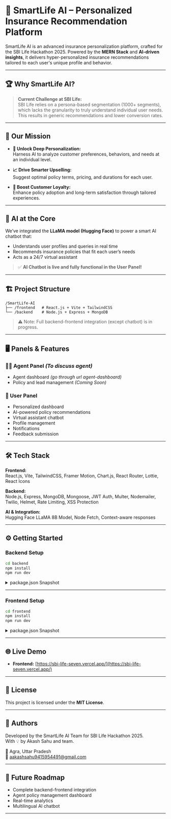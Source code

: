 # 🚀 SmartLife AI – Personalized Insurance Recommendation Platform

SmartLife AI is an advanced insurance personalization platform, crafted for the SBI Life Hackathon 2025. Powered by the **MERN Stack** and **AI-driven insights**, it delivers hyper-personalized insurance recommendations tailored to each user's unique profile and behavior.

---

## 🏆 Why SmartLife AI?

> **Current Challenge at SBI Life:**  
> SBI Life relies on a persona-based segmentation (1000+ segments), which lacks the granularity to truly understand individual user needs. This results in generic recommendations and lower conversion rates.

---

## 🎯 Our Mission

- **🔬 Unlock Deep Personalization:**  
    Harness AI to analyze customer preferences, behaviors, and needs at an individual level.

- **📈 Drive Smarter Upselling:**  
    Suggest optimal policy terms, pricing, and durations for each user.

- **🤝 Boost Customer Loyalty:**  
    Enhance policy adoption and long-term satisfaction through tailored experiences.

---

## 🤖 AI at the Core

We’ve integrated the **LLaMA model (Hugging Face)** to power a smart AI chatbot that:

- Understands user profiles and queries in real time
- Recommends insurance policies that fit each user’s needs
- Acts as a 24/7 virtual assistant

> ✅ **AI Chatbot is live and fully functional in the User Panel!**

---

## 🏗️ Project Structure

```
/SmartLife-AI
├── /frontend   # React.js + Vite + TailwindCSS
└── /backend    # Node.js + Express + MongoDB
```

> ⚠️ Note: Full backend-frontend integration (except chatbot) is in progress.

---

## 🖥️ Panels & Features

### 👨‍💼 Agent Panel *(To discuss agent)*
- Agent dashboard *(go through url agent-dashboard)*
- Policy and lead management *(Coming Soon)*

### 👤 User Panel
- Personalized dashboard
- AI-powered policy recommendations
- Virtual assistant chatbot
- Profile management
- Notifications
- Feedback submission

---

## 🛠️ Tech Stack

**Frontend:**  
React.js, Vite, TailwindCSS, Framer Motion, Chart.js, React Router, Lottie, React Icons

**Backend:**  
Node.js, Express, MongoDB, Mongoose, JWT Auth, Multer, Nodemailer, Twilio, Helmet, Rate Limiting, XSS Protection

**AI & Integration:**  
Hugging Face LLaMA 8B Model, Node Fetch, Context-aware responses

---

## ⚙️ Getting Started

### Backend Setup

```bash
cd backend
npm install
npm run dev
```

<details>
<summary>package.json Snapshot</summary>

```json
{
    "name": "smartlife-ai-backend",
    "description": "Backend for SmartLife AI insurance personalization platform",
    "scripts": {
        "start": "node server.js",
        "dev": "nodemon server.js"
    }
}
```
</details>

---

### Frontend Setup

```bash
cd frontend
npm install
npm run dev
```

<details>
<summary>package.json Snapshot</summary>

```json
{
    "name": "smartlife-ai",
    "scripts": {
        "dev": "vite",
        "build": "vite build"
    }
}
```
</details>

---

## 🌐 Live Demo

- **Frontend:** [https://sbi-life-seven.vercel.app/](https://sbi-life-seven.vercel.app/)

---

## 📄 License

This project is licensed under the **MIT License**.

---

## 👥 Authors

Developed by the SmartLife AI Team for SBI Life Hackathon 2025.  
With 💡 by Akash Sahu and team.

📍 Agra, Uttar Pradesh  
📧 [aakashsahu9415954491@gmail.com](aakashsahu9415954491@gmail.com)

---

## 🔮 Future Roadmap

- Complete backend-frontend integration
- Agent policy management dashboard
- Real-time analytics
- Multilingual AI chatbot

---
